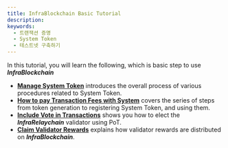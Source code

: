 ```yaml
---
title: InfraBlockchain Basic Tutorial
description:
keywords:
  - 트랜잭션 증명
  - System Token
  - 테스트넷 구축하기
---
```


In this tutorial, you will learn the following, which is basic step to use **_InfraBlockchain_**

- **[Manage System Token](./how-to-interact-with-system-token.md)** introduces the overall process of various procedures related to System Token.
- **[How to pay Transaction Fees with System](./how-to-pay-transaction-fee.md)** covers the series of steps from token generation to registering System Token, and using them.
- **[Include Vote in Transactions](./how-to-vote-with-taav.md)** shows you how to elect the **_InfraRelaychain_** validator using PoT.
- **[Claim Validator Rewards](./how-to-get-validator-reward.md)** explains how validator rewards are distributed on **_InfraBlockchain_**.
